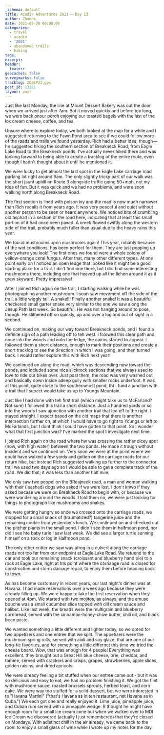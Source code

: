 ```yaml
---
_schema: default
title: Acadia Adventures 2021 – Day 13
author: Zhanna
date: 2021-09-20 00:00:00
categories:
  - travel
  - acadia
  - '2021'
  - abandoned trails
  - hiking 
tags:
excerpt: 
header:
  teaser:
geocaches: false
surveymarks: false
tracklog: 20SEP21.gpx
post_id: 13281
layout: post
---
```


Just like last Monday, the line at Mount Dessert Bakery was out the door when we arrived just after 7am. But it moved quickly and before too long, we were back onour porch enjoying our toasted bagels with the last of the lox cream cheese, coffee, and tea.

Unsure where to explore today, we both looked at the map for a while and I suggested returning to the Fawn Pond area to see if we could follow more of the roads and trails we found yesterday. Rich had a better idea, though—he suggested hiking the southern section of Breakneck Road, from Eagle Lake Road to the Breakneck ponds. I've actually never hiked there and was looking forward to being able to create a tracklog of the entire route, even though I hadn't thought about it until he mentioned it. 

We were lucky to get almost the last spot in the Eagle Lake carriage road parking lot right around 9am. The only slightly tricky part of our walk was the short jaunt uphill on Route 3 alongside traffic going 50+mph, not my idea of fun. But it was quick and we had no problems, and were soon walking north along Breakneck Road.

The first section is lined with poison  ivy and the road is now much narrower than Rich recalls it from years ago. It was very peaceful and quiet without another person to be seen or heard anywhere. We noticed bits of crumbling old asphalt in a section of the road here, indicating that at least this small portion of it had once been paved. A creek flowed swiftly along the western side of the trail, probably much fuller than usual due to the heavy rains this year.

We found mushrooms upon mushrooms again! This year, robably because of the wet conditions, has been perfect for them. They are just popping up everywhere you look! The first ones we found were a whole colony of yellow-orange coral fungus. After that, many other different types. At one point early on I noticed an open ledge that looked like it might be a good starting place for a trail. I din't find one there, but I did find some interesting mushrooms there, including one that heaved up all the lichen around it as it grew skyward. Pretty impressive!

After I joined Rich again on the trail, I starting walking while he was photographing another mushroom. I soon saw movement off the side of the trail, a little wiggly tail. A snake!!! Finally another snake! It was a beautiful checkered small garter snake very similar to the one we saw along the Jesup Path last week. So beautiful. He was not hanging around to pose, though. He slithered off so quickly, up and over a log and out of sight in a second.

We continued on, making our way toward Breakneck ponds, and I found a definite sign of a path leading off to teh west. i folowed this clear path and once into the woods and onto the ledge, the cairns started to appear. I followed them a short distance, enough to mark their positions and create a short tracklog to see the direction in which I was going, and then turned back. I would rather explore this with Rich next year!

We continued on along the road, which was descending now toward the ponds, and included some nice slickrock sections that we always used to love to ride our bikes over. Just past them, the road was very washed out and basically down inside adeep gully with smaller rocks underfoot. It was at this point, quite close to the southernmost pond, tht I fund a junction with a trail that I supect would take us up to Youngs Mountain.

Just like I had done with teh first trail (which might take us to McFarland? Not sure) I followed this trail a short distance. Just a hundred yards or so into the woods I saw ajunction with another trail that led off to the right. I stayed straight. I expect based on the old maps that there is another intersection further on, at which I would have to go right to Youngs or left to McFarlands, but I dont think I could have gotten to that point. So I wonder what that first junction was? I've marked the spot t invesitgate next time.

I joined Rich again on the road where hw was crossing the rather dicey spot (now, with high water) between the two ponds. He made it trough without incident and we continued on. Very soon we were at the point where we could have walked a few yards and gotten on the carriage roads for our return hike, but instead Rich suggested walking up further to the connector trail we used two days ago so I would be able to get a complete track of the road. We did that; it was less than another half mile.

We only saw two peopel on the BReajneck road, a man and woman walking with their (leashed) dogs who asked if we were lost. I don't knwo if they asked becase we were on Breakneck Road to begin with, or because we were wandering around the woods. I told them no, we were just looking for things to photograph like mushrooms and snakes. 

We were getting hungry so once we crossed onto the carriage roads, we stopped for a small snack of (traumatized?) tangerine juice and the remaining cookie from yesterday's lunch. We continued on and checked out the pitcher plants in the small pond. I didn't see them in halfmoon pond, nor did I see hte baby turle I saw last week. We did see a larger turtle sunning himself on a rock or log in Halfmoon pond.

The only other critter we saw was afrog in a culvert along the carriage roads not too far from our endpoint at Eagle Lake Road. We retuend to the car and took our remaining snack (croissant and blueberry hand pie) to a rock at Eagle Lake, right at hts point where the carriaage road is closed for construction and storm damage repair, to enjoy them before heading back to town.

As has become customary in recent years, our last night's dinner was at Havana. I had made reservations over a week ago because they were already filling up. We were happy to take the first reservation when they opened at 4pm. We started with two mojitos, as always, and the amuse bouche was a small cucumber slice topped with dill cream sauce and halibut. Like last week, the breads were the multigrain and blueberry cornbread, served with the cinnamon-honey-chive butter, chili oil, and black bean paste.

We wanted something a little different and lighter today, so we opted for two appetizers and one entrée that we split. The appetizers were the mushroom spring rolls, served with aioli and soy glaze, that are one of our long-tie favorites, and for something a little differnet this time we tried the cheese board. Wow, that was enough for 4 people! Everything was excellent. they brought out a Great Hill blue cheese, brie, cheddar, and tomme, served with crackers and crisps, grapes, strawberries, apple slices, golden raisins, and dried apricots.

We were already feeling a bit stuffed when our entree came out - but it was so delicious and easy to eat, we had no problem finishing it. We got the filet with mushroom sauce, roasted brussels sprouts, herbed toast, and corn cake. We were way too stuffed for a solid dessert, but we were interested in te "Havana Martini" ("that's Havana as in teh restaurant, not Havana as in Cuba.") We each got one and really enjoyed it. Lime juice, pineapple juice, and Cuban rum served with a pineapple wedge. R thought he might have enough room for a small ice cream cone but when we walkec over to MDI Ice Cream we discovered (actually I just remembered) that they're closed on Mondays. With adistinct chill in the air already, we came back to the room to enjoy a small glass of wine while I wrote up my notes for the day.